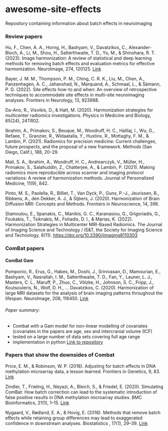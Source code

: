# awesome-site-effects
Repository containing information about batch effects in neuroimaging

### Review papers

Hu, F., Chen, A. A., Horng, H., Bashyam, V., Davatzikos, C., Alexander-Bloch, A., Li, M., Shou, H., Satterthwaite, T. D., Yu, M., & Shinohara, R. T. (2023). Image harmonization: A review of statistical and deep learning methods for removing batch effects and evaluation metrics for effective harmonization. NeuroImage, 274, 120125. [Link](https://www.sciencedirect.com/science/article/pii/S1053811923002719)

Bayer, J. M. M., Thompson, P. M., Ching, C. R. K., Liu, M., Chen, A., Panzenhagen, A. C., Jahanshad, N., Marquand, A., Schmaal, L., & Sämann, P. G. (2022). Site effects how-to and when: An overview of retrospective techniques to accommodate site effects in multi-site neuroimaging analyses. Frontiers in Neurology, 13, 923988.

Da-Ano, R., Visvikis, D., & Hatt, M. (2020). Harmonization strategies for multicenter radiomics investigations. Physics in Medicine and Biology, 65(24), 24TR02.

Ibrahim, A., Primakov, S., Beuque, M., Woodruff, H. C., Halilaj, I., Wu, G., Refaee, T., Granzier, R., Widaatalla, Y., Hustinx, R., Mottaghy, F. M., & Lambin, P. (2021). Radiomics for precision medicine: Current challenges, future prospects, and the proposal of a new framework. Methods (San Diego, Calif.), 188, 20–29.

Mali, S. A., Ibrahim, A., Woodruff, H. C., Andrearczyk, V., Müller, H., Primakov, S., Salahuddin, Z., Chatterjee, A., & Lambin, P. (2021). Making radiomics more reproducible across scanner and imaging protocol variations: A review of harmonization methods. Journal of Personalized Medicine, 11(9), 842.

Pinto, M. S., Paolella, R., Billiet, T., Van Dyck, P., Guns, P.-J., Jeurissen, B., Ribbens, A., den Dekker, A. J., & Sijbers, J. (2020). Harmonization of Brain Diffusion MRI: Concepts and Methods. Frontiers in Neuroscience, 14, 396.

Stamoulou, E., Spanakis, C., Manikis, G. C., Karanasiou, G., Grigoriadis, G., Foukakis, T., Tsiknakis, M., Fotiadis, D. I., & Marias, K. (2022). Harmonization Strategies in Multicenter MRI-Based Radiomics. The Journal of Imaging Science and Technology / IS&T, the Society for Imaging Science and Technology, 8(11). https://doi.org/10.3390/jimaging8110303

### ComBat papers

#### ComBat Gam 
Pomponio, R., Erus, G., Habes, M., Doshi, J., Srinivasan, D., Mamourian, E., Bashyam, V., Nasrallah, I. M., Satterthwaite, T. D., Fan, Y., Launer, L. J., Masters, C. L., Maruff, P., Zhuo, C., Völzke, H., Johnson, S. C., Fripp, J., Koutsouleris, N., Wolf, D. H., … Davatzikos, C. (2020). Harmonization of large MRI datasets for the analysis of brain imaging patterns throughout the lifespan. NeuroImage, 208, 116450. [Link](https://www.sciencedirect.com/science/article/pii/S1053811919310419)

###### Paper summary:
-  Combat with a Gam model for non-linear modelling of covariates (covariates in the papers are age, sex and intercranial volume (ICF)
-  tested on a large number of data sets covering full age range
-  implementation in python
[Link to repository](https://github.com/rpomponio/neuroHarmonize)

### Papers that show the downsides of Combat

Price, E. M., & Robinson, W. P. (2018). Adjusting for batch effects in DNA methylation microarray data, a lesson learned. Frontiers in Genetics, 9, 83.
[Link](https://pubmed.ncbi.nlm.nih.gov/29616078/)

Zindler, T., Frieling, H., Neyazi, A., Bleich, S., & Friedel, E. (2020). Simulating ComBat: How batch correction can lead to the systematic introduction of false positive results in DNA methylation microarray studies. BMC Bioinformatics, 21(1), 1–15. [Link](https://bmcbioinformatics.biomedcentral.com/articles/10.1186/s12859-020-03559-6)

Nygaard, V., Rødland, E. A., & Hovig, E. (2016). Methods that remove batch effects while retaining group differences may lead to exaggerated confidence in downstream analyses. Biostatistics , 17(1), 29–39. [Link](https://pubmed.ncbi.nlm.nih.gov/26272994/)



